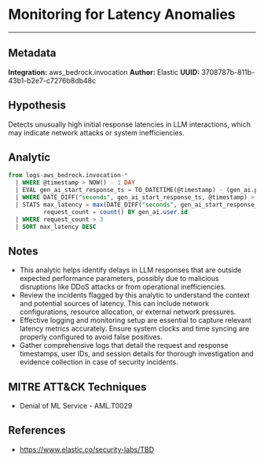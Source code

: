 # Monitoring for Latency Anomalies

---

## Metadata

**Integration:** aws_bedrock.invocation
**Author:** Elastic
**UUID:** 3708787b-811b-43b1-b2e7-c7276b8db48c

## Hypothesis

Detects unusually high initial response latencies in LLM interactions, which may indicate network attacks or system inefficiencies.

## Analytic

```sql
from logs-aws_bedrock.invocation-*
  | WHERE @timestamp > NOW() - 1 DAY
  | EVAL gen_ai_start_response_ts = TO_DATETIME(@timestamp) - (gen_ai.performance.start_response_time / 1000)
  | WHERE DATE_DIFF("seconds", gen_ai_start_response_ts, @timestamp) > 5
  | STATS max_latency = max(DATE_DIFF("seconds", gen_ai_start_response_ts, @timestamp)),
          request_count = count() BY gen_ai.user.id
  | WHERE request_count > 3
  | SORT max_latency DESC
```

## Notes

- This analytic helps identify delays in LLM responses that are outside expected performance parameters, possibly due to malicious disruptions like DDoS attacks or from operational inefficiencies.
- Review the incidents flagged by this analytic to understand the context and potential sources of latency. This can include network configurations, resource allocation, or external network pressures.
- Effective logging and monitoring setup are essential to capture relevant latency metrics accurately. Ensure system clocks and time syncing are properly configured to avoid false positives.
- Gather comprehensive logs that detail the request and response timestamps, user IDs, and session details for thorough investigation and evidence collection in case of security incidents.

## MITRE ATT&CK Techniques

- Denial of ML Service - AML.T0029

## References

- https://www.elastic.co/security-labs/TBD
